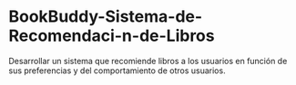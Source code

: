 # BookBuddy-Sistema-de-Recomendaci-n-de-Libros
Desarrollar un sistema que recomiende libros a los usuarios en función de sus preferencias y del comportamiento de otros usuarios.
